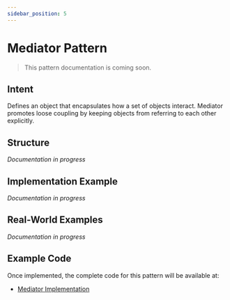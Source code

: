 ```yaml
---
sidebar_position: 5
---
```


# Mediator Pattern

> This pattern documentation is coming soon.

## Intent
Defines an object that encapsulates how a set of objects interact. Mediator promotes loose coupling by keeping objects from referring to each other explicitly.

## Structure
*Documentation in progress*

## Implementation Example
*Documentation in progress*

## Real-World Examples
*Documentation in progress*

## Example Code
Once implemented, the complete code for this pattern will be available at:
- [Mediator Implementation](https://github.com/nadunys/ts-gang-of-four/tree/main/src/behavioral/mediator)
